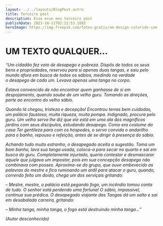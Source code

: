```yaml
---
layout: ../../layouts/BlogPost.astro
title: Terceiro post
description: Esse esse meu terceiro post
publishDate: 2023-10-11T02:22:53.189Z
heroImage: https://img.freepik.com/fotos-gratis/um-design-colorido-com-um-design-em-espiral_188544-9588.jpg?w=1380&t=st=1696991094~exp=1696991694~hmac=efef79e07540d20a8674998daaf783cd6584c805bc65ae14ccc72889cc4a64b9
---
```

# UM TEXTO QUALQUER…

*“Um cidadão fez voto de desapego e pobreza. Dispôs de todos os seus bens e propriedades, reservou para si apenas duas tangas, e saiu pelo mundo afora em busca de todos os sábios, medindo na verdade o desapego de cada um. Levava apenas uma tanga no corpo.*

*Estava convencido de não encontrar quem ganhasse de si em despojamento, quando soube de um velho guru. Tomando as direções, parte ao encontro do velho sábio.*

*Quando lá chegou, tristeza e decepção! Encontrou terras bem cuidadas, um palácio faustoso, muita riqueza, muita pompa. Indignado, procura pelo guru. Um velho servo lhe diz que ele está em uma ala dos magníficos jardins com seus discípulos, estudando desapego. Como era costume da casa Ter gentileza para com os hóspedes, o servo convida o andarilho para o banho, repouso e refeição, antes de se dirigir à presença do sábio.*

*Achando tudo muito estranho, o desapegado aceita a sugestão. Toma um bom banho, lava sua tanga usada, coloca-a para secar no quarto e sai em busca do guru. Completamente injuriado, queria contestar e desmascarar aquele que julgava um impostor, pois em sua concepção desapego não combinava com posses. Aproxima-se do grupo, que ouve embevecido as palavras do mestre e fica ruminando um ardil para atacar o guru, quando, correndo feito um doido, chega um dos serviçais gritando:*

*– Mestre, mestre, o palácio está pegando fogo, um incêndio tomou conta de tudo. O senhor está perdendo uma fortuna! O sábio, impassível, continua sua prédica. O desapegado viajante das Tangas dá um salto e sai em desabalada carreira, gritando:*

*– Minha tanga, minha tanga, o fogo está destruindo minha tanga…”*

*(Autor desconhecido)*